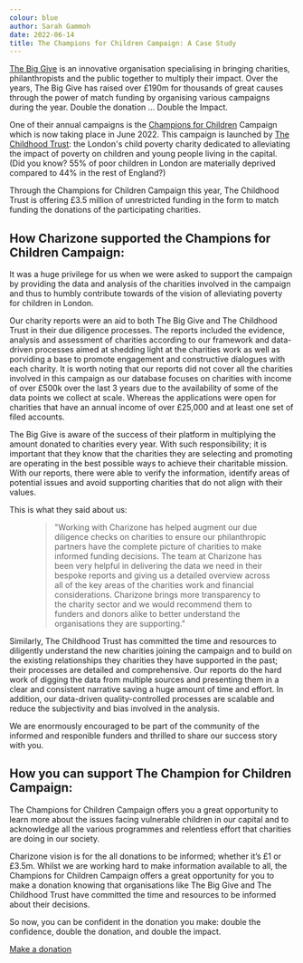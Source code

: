 ```yaml
---
colour: blue
author: Sarah Gammoh
date: 2022-06-14
title: The Champions for Children Campaign: A Case Study
---
```


[The Big Give](https://donate.thebiggive.org.uk/) is an innovative organisation specialising in bringing charities, philanthropists and the public together to multiply their impact. Over the years, The Big Give has raised over &pound;190m for thousands of great causes through the power of match funding by organising various campaigns during the year. Double the donation &mldr; Double the Impact.

One of their annual campaigns is the [Champions for Children](https://donate.thebiggive.org.uk/champions-for-children-2022) Campaign which is now taking place in June 2022. This campaign is launched by [The Childhood Trust](https://www.childhoodtrust.org.uk/): the London&apos;s child poverty charity dedicated to alleviating the impact of poverty on children and young people living in the capital. (Did you know? 55% of poor children in London are materially deprived compared to 44% in the rest of England?)

Through the Champions for Children Campaign this year, The Childhood Trust is offering &pound;3.5 million of unrestricted funding in the form to match funding the donations of the participating charities.

## How Charizone supported the Champions for Children Campaign: 

It was a huge privilege for us when we were asked to support the campaign by providing the data and analysis of the charities involved in the campaign and thus to humbly contribute towards of the vision of alleviating poverty for children in London.  

Our charity reports were an aid to both The Big Give and The Childhood Trust in their due diligence processes. The reports included the evidence, analysis and assessment of charities according to our framework and data-driven processes aimed at shedding light at the charities work as well as porviding a base to promote engagement and constructive dialogues with each charity. It is worth noting that our reports did not cover all the charities involved in this campaign as our database focuses on charities with income of over &pound;500k over the last 3 years due to the availability of some of the data points we collect at scale. Whereas the applications were open for charities that have an annual income of over &pound;25,000 and at least one set of filed accounts.

The Big Give is aware of the success of their platform in multiplying the amount donated to charities every year. With such responsibility; it is important that they  know that the charities they are selecting and promoting are operating in the best possible ways to achieve their charitable mission. With our reports, there were able to verify the information, identify areas of potential issues and avoid supporting charities that do not align with their values.  

This is what they said about us: 

<figure class="quote">
    <blockquote cite="The Big Give">
        <p>&quot;Working with Charizone has helped augment our due diligence checks on charities to ensure our philanthropic partners have the complete picture of charities to make informed funding decisions. The team at Charizone has been very helpful in delivering the data we need in their bespoke reports and giving us a detailed overview across all of the key areas of the charities work and financial considerations. Charizone brings more transparency to the charity sector and we would recommend them to funders and donors alike to better understand the organisations they are supporting.&quot;</p>
    </blockquote>
</figure>

Similarly, The Childhood Trust has committed the time and resources to diligently understand the new charities joining the campaign and to build on the existing relationships they charities they have supported in the past; their processes are detailed and comprehensive. Our reports do the hard work of digging the data from multiple sources and presenting them in a clear and consistent narrative saving a huge amount of time and effort. In addition, our data-driven quality-controlled processes are scalable and reduce the subjectivity and bias involved in the analysis. 

We are enormously encouraged to be part of the community of the informed and responible funders and thrilled to share our success story with you. 

## How you can support The Champion for Children Campaign: 

The Champions for Children Campaign offers you a great opportunity to learn more about the issues facing vulnerable children in our capital and to acknowledge all the various programmes and relentless effort that charities are doing in our society. 

Charizone vision is for the all donations to be informed; whether it&rsquo;s &pound;1 or &pound;3.5m. Whilst we are working hard to make information available to all, the Champions for Children Campaign offers a great opportunity for you to make a donation knowing that organisations like The Big Give and The Childhood Trust have committed the time and resources to be informed about their decisions. 

So now, you can be confident in the donation you make: double the confidence, double the donation, and double the impact.  

<a href="https://donate.thebiggive.org.uk/champions-for-children-2022" class="btn bg-purple color-white">Make a donation</a>

